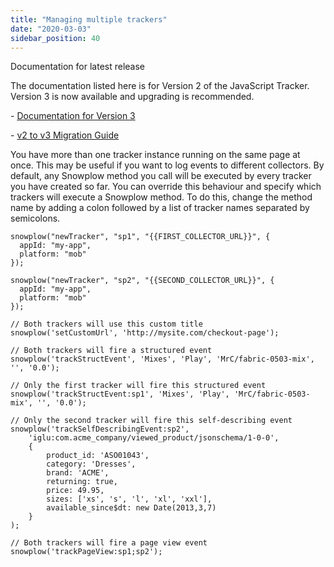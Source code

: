 ```yaml
---
title: "Managing multiple trackers"
date: "2020-03-03"
sidebar_position: 40
---
```


Documentation for latest release

The documentation listed here is for Version 2 of the JavaScript Tracker. Version 3 is now available and upgrading is recommended.

\- [Documentation for Version 3](/docs/collecting-data/collecting-from-own-applications/javascript-trackers/index.md)

\- [v2 to v3 Migration Guide](/docs/collecting-data/collecting-from-own-applications/javascript-trackers/javascript-tracker/v2-to-v3-migration-guide/index.md)

You have more than one tracker instance running on the same page at once. This may be useful if you want to log events to different collectors. By default, any Snowplow method you call will be executed by every tracker you have created so far. You can override this behaviour and specify which trackers will execute a Snowplow method. To do this, change the method name by adding a colon followed by a list of tracker names separated by semicolons.

```
snowplow("newTracker", "sp1", "{{FIRST_COLLECTOR_URL}}", {
  appId: "my-app",
  platform: "mob"
});

snowplow("newTracker", "sp2", "{{SECOND_COLLECTOR_URL}}", {
  appId: "my-app",
  platform: "mob"
});

// Both trackers will use this custom title
snowplow('setCustomUrl', 'http://mysite.com/checkout-page');

// Both trackers will fire a structured event
snowplow('trackStructEvent', 'Mixes', 'Play', 'MrC/fabric-0503-mix', '', '0.0');

// Only the first tracker will fire this structured event
snowplow('trackStructEvent:sp1', 'Mixes', 'Play', 'MrC/fabric-0503-mix', '', '0.0');

// Only the second tracker will fire this self-describing event
snowplow('trackSelfDescribingEvent:sp2',
    'iglu:com.acme_company/viewed_product/jsonschema/1-0-0',
    {
        product_id: 'ASO01043',
        category: 'Dresses',
        brand: 'ACME',
        returning: true,
        price: 49.95,
        sizes: ['xs', 's', 'l', 'xl', 'xxl'],
        available_since$dt: new Date(2013,3,7)
    }
);

// Both trackers will fire a page view event
snowplow('trackPageView:sp1;sp2');
```

